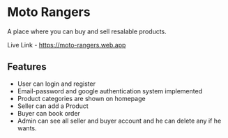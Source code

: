 # Moto Rangers

A place where you can buy and sell resalable products.

Live Link - https://moto-rangers.web.app

## Features

- User can login and register
- Email-password and google authentication system implemented
- Product categories are shown on homepage
- Seller can add a Product
- Buyer can book order
- Admin can see all seller and buyer account and he can delete any if he wants.
